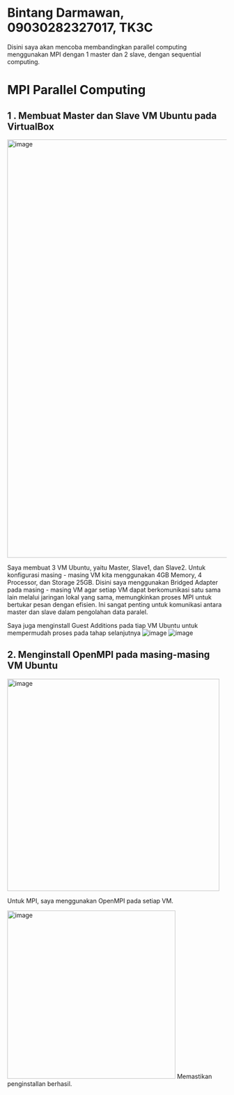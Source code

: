 # Bintang Darmawan, 09030282327017, TK3C

Disini saya akan mencoba membandingkan parallel computing menggunakan MPI dengan 1 master dan 2 slave, dengan sequential computing.


# MPI Parallel Computing

## 1 . Membuat Master dan Slave VM Ubuntu pada VirtualBox

<img width="960" alt="image" src="https://github.com/user-attachments/assets/10140c92-87a7-400e-99ef-6417f15fec3f">

Saya membuat 3 VM Ubuntu, yaitu Master, Slave1, dan Slave2.
Untuk konfigurasi masing - masing VM kita menggunakan 4GB Memory, 4 Processor, dan Storage 25GB.
Disini saya menggunakan Bridged Adapter pada masing - masing VM agar setiap VM dapat berkomunikasi satu sama lain melalui jaringan lokal yang sama, memungkinkan proses MPI untuk bertukar pesan dengan efisien. Ini sangat penting untuk komunikasi antara master dan slave dalam pengolahan data paralel.

Saya juga menginstall Guest Additions pada tiap VM Ubuntu untuk mempermudah proses pada tahap selanjutnya 
![image](https://github.com/user-attachments/assets/216ad7e9-d2a0-415d-966b-68d55cc5f433)
![image](https://github.com/user-attachments/assets/0fa2dc66-cdab-4641-8bca-c4288ecd3464)

## 2. Menginstall OpenMPI pada masing-masing VM Ubuntu

<img width="487" alt="image" src="https://github.com/user-attachments/assets/102e012b-54e6-46fc-b486-3547ac913003">

Untuk MPI, saya menggunakan OpenMPI pada setiap VM.

<img width="386" alt="image" src="https://github.com/user-attachments/assets/726fe410-e063-46e7-8809-97c0b22aeb6d">
Memastikan penginstallan berhasil.
